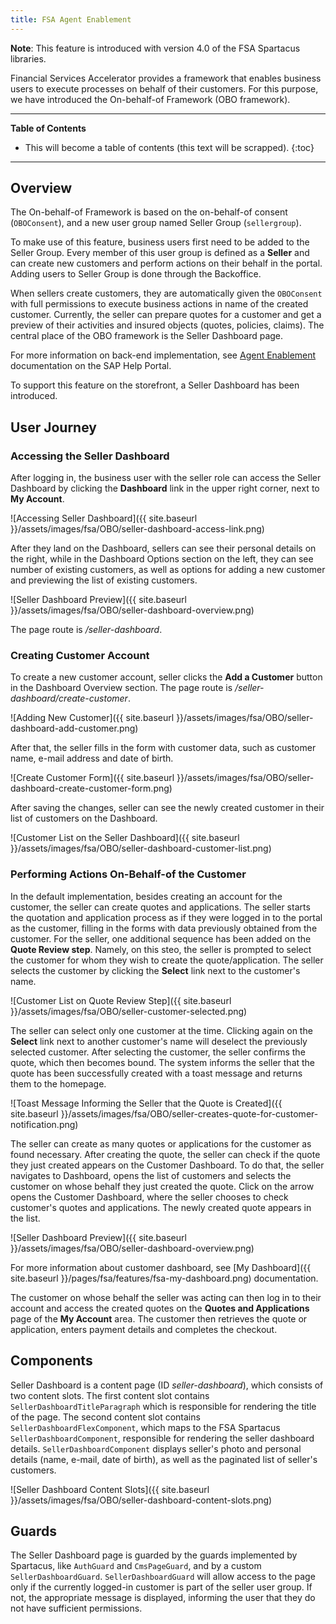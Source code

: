 ```yaml
---
title: FSA Agent Enablement
---
```


**Note**: This feature is introduced with version 4.0 of the FSA Spartacus libraries.

Financial Services Accelerator provides a framework that enables business users to execute processes on behalf of their customers. 
For this purpose, we have introduced the On-behalf-of Framework (OBO framework). 

***

**Table of Contents**

- This will become a table of contents (this text will be scrapped).
{:toc}

***

## Overview

The On-behalf-of Framework is based on the on-behalf-of consent (`OBOConsent`), and a new user group named Seller Group (`sellergroup`).

To make use of this feature, business users first need to be added to the Seller Group. 
Every member of this user group is defined as a **Seller** and can create new customers and perform actions on their behalf in the portal.
Adding users to Seller Group is done through the Backoffice. 

When sellers create customers, they are automatically given the `OBOConsent` with full permissions to execute business actions in name of the created customer. 
Currently, the seller can prepare quotes for a customer and get a preview of their activities and insured objects (quotes, policies, claims). 
The central place of the OBO framework is the Seller Dashboard page. 

For more information on back-end implementation, see [Agent Enablement](https://help.sap.com/viewer/a7d0f0c5faa44002bf81e1a9a91c77e2/latest/en-US/cbf7b289a4414090a26e23077e2e4e1f.html) documentation on the SAP Help Portal. 

To support this feature on the storefront, a Seller Dashboard has been introduced.

## User Journey 

### Accessing the Seller Dashboard

After logging in, the business user with the seller role can access the Seller Dashboard by clicking the **Dashboard** link in the upper right corner, next to **My Account**. 

![Accessing Seller Dashboard]({{ site.baseurl }}/assets/images/fsa/OBO/seller-dashboard-access-link.png)

After they land on the Dashboard, sellers can see their personal details on the right, while in the Dashboard Options section on the left, they can see number of existing customers, as well as options for adding a new customer and previewing the list of existing customers. 

![Seller Dashboard Preview]({{ site.baseurl }}/assets/images/fsa/OBO/seller-dashboard-overview.png)

The page route is */seller-dashboard*.

### Creating Customer Account

To create a new customer account, seller clicks the **Add a Customer** button in the Dashboard Overview section.
The page route is */seller-dashboard/create-customer*.

![Adding New Customer]({{ site.baseurl }}/assets/images/fsa/OBO/seller-dashboard-add-customer.png)

After that, the seller fills in the form with customer data, such as customer name, e-mail address and date of birth.

![Create Customer Form]({{ site.baseurl }}/assets/images/fsa/OBO/seller-dashboard-create-customer-form.png)

After saving the changes, seller can see the newly created customer in their list of customers on the Dashboard.

![Customer List on the Seller Dashboard]({{ site.baseurl }}/assets/images/fsa/OBO/seller-dashboard-customer-list.png)

### Performing Actions On-Behalf-of the Customer

In the default implementation, besides creating an account for the customer, the seller can create quotes and applications. 
The seller starts the quotation and application process as if they were logged in to the portal as the customer, filling in the forms with data previously obtained from the customer. 
For the seller, one additional sequence has been added on the **Quote Review step**.
Namely, on this steo, the seller is prompted to select the customer for whom they wish to create the quote/application. 
The seller selects the customer by clicking the **Select** link next to the customer's name. 

![Customer List on Quote Review Step]({{ site.baseurl }}/assets/images/fsa/OBO/seller-customer-selected.png)

The seller can select only one customer at the time. 
Clicking again on the **Select** link next to another customer's name will deselect the previously selected customer.
After selecting the customer, the seller confirms the quote, which then becomes bound.
The system informs the seller that the quote has been successfully created with a toast message and returns them to the homepage.

![Toast Message Informing the Seller that the Quote is Created]({{ site.baseurl }}/assets/images/fsa/OBO/seller-creates-quote-for-customer-notification.png)

The seller can create as many quotes or applications for the customer as found necessary. 
After creating the quote, the seller can check if the quote they just created appears on the Customer Dashboard.
To do that, the seller navigates to Dashboard, opens the list of customers and selects the customer on whose behalf they just created the quote. 
Click on the arrow opens the Customer Dashboard, where the seller chooses to check customer's quotes and applications. 
The newly created quote appears in the list. 

![Seller Dashboard Preview]({{ site.baseurl }}/assets/images/fsa/OBO/seller-dashboard-overview.png)

For more information about customer dashboard, see [My Dashboard]({{ site.baseurl }}/pages/fsa/features/fsa-my-dashboard.png)
 documentation. 

The customer on whose behalf the seller was acting can then log in to their account and access the created quotes on the **Quotes and Applications** page of the **My Account** area.
The customer then retrieves the quote or application, enters payment details and completes the checkout.

## Components

Seller Dashboard is a content page (ID *seller-dashboard*), which consists of two content slots. 
The first content slot contains `SellerDashboardTitleParagraph` which is responsible for rendering the title of the page. 
The second content slot contains `SellerDashboardFlexComponent`, which maps to the FSA Spartacus `SellerDashboardComponent`, responsible for rendering the seller dashboard details. 
`SellerDashboardComponent` displays seller's photo and personal details (name, e-mail, date of birth), as well as the paginated list of seller's customers. 

![Seller Dashboard Content Slots]({{ site.baseurl }}/assets/images/fsa/OBO/seller-dashboard-content-slots.png)

## Guards

The Seller Dashboard page is guarded by the guards implemented by Spartacus, like `AuthGuard` and `CmsPageGuard`, and by a custom `SellerDashboardGuard`. 
`SellerDashboardGuard` will allow access to the page only if the currently logged-in customer is part of the seller user group. 
If not, the appropriate message is displayed, informing the user that they do not have sufficient permissions.



